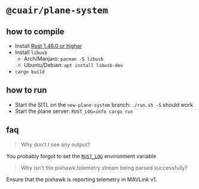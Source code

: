 # `@cuair/plane-system`

## how to compile

- Install [Rust 1.46.0 or higher](https://rustup.rs/)
- Install `libusb`
  - Arch/Manjaro: `pacman -S libusb`
  - Ubuntu/Debian: `apt install libusb-dev`
- `cargo build`

## how to run

- Start the SITL on the `new-plane-system` branch: `./run.sh -S` should work
- Start the plane server: `RUST_LOG=info cargo run`

## faq

>  Why don't I see any output?

You probably forgot to set the [`RUST_LOG`](https://docs.rs/env_logger/latest/env_logger/) environment variable

> Why isn't the pixhawk telemetry stream being parsed successfully?

Ensure that the pixhawk is reporting telemetry in MAVLink v1.
